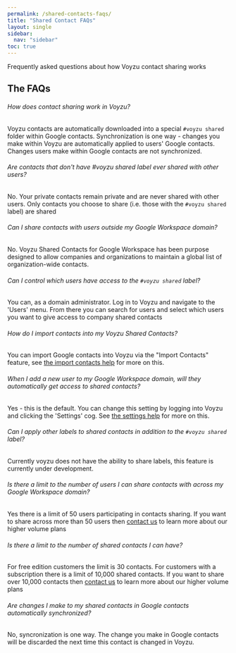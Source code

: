 ```yaml
---
permalink: /shared-contacts-faqs/
title: "Shared Contact FAQs"
layout: single
sidebar:
  nav: "sidebar"
toc: true
---
```

Frequently asked questions about how Voyzu contact sharing works

## The FAQs

###### How does contact sharing work in Voyzu?
Voyzu contacts are automatically downloaded into a special `#voyzu shared` folder within Google contacts. Synchronization is one way - changes you make within Voyzu are automatically applied to users' Google contacts. Changes users make within Google contacts are not synchronized.

###### Are contacts that don't have #voyzu shared label ever shared with other users?
No. Your private contacts remain private and are never shared with other users. Only contacts you choose to share (i.e. those with the `#voyzu shared` label) are shared

###### Can I share contacts with users outside my Google Workspace domain?
No. Voyzu Shared Contacts for Google Workspace has been purpose designed to allow companies and organizations to maintain a global list of organization-wide contacts.

###### Can I control which users have access to the `#voyzu shared` label?
You can, as a domain administrator. Log in to Voyzu and navigate to the 'Users' menu. From there you can search for users and select which users you want to give access to company shared contacts

###### How do I import contacts into my Voyzu Shared Contacts?
You can import Google contacts into Voyzu via the "Import Contacts" feature, see [the import contacts help](import-contacts/) for more on this.

###### When I add a new user to my Google Workspace domain, will they automatically get access to shared contacts?
Yes - this is the default. You can change this setting by logging into Voyzu and clicking the 'Settings' cog.  See [the settings help](/settings/) for more on this.

###### Can I apply other labels to shared contacts in addition to the `#voyzu shared` label?
Currently voyzu does not have the ability to share labels, this feature is currently under development.

###### Is there a limit to the number of users I can share contacts with across my Google Workspace domain?
Yes there is a limit of 50 users participating in contacts sharing. If you want to share across more than 50 users then [contact us](https://voyzu.com/contact.html) to learn more about our higher volume plans

###### Is there a limit to the number of shared contacts I can have?
For free edition customers the limit is 30 contacts. For customers with a subscription there is a limit of 10,000 shared contacts. If you want to share over 10,000 contacts then [contact us](https://voyzu.com/contact.html)  to learn more about our higher volume plans

###### Are changes I make to my shared contacts in Google contacts automatically synchronized?
No, syncronization is one way. The change you make in Google contacts will be discarded the next time this contact is changed in Voyzu.
